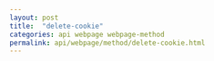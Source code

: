 ```yaml
---
layout: post
title:  "delete-cookie"
categories: api webpage webpage-method
permalink: api/webpage/method/delete-cookie.html
---
```


